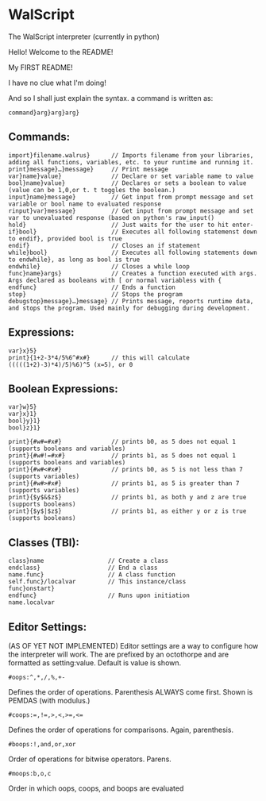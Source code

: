 ﻿WalScript
=========
The WalScript interpreter (currently in python)

Hello! Welcome to the README!

My FIRST README!

I have no clue what I'm doing! 

And so I shall just explain the syntax. 
a command is written as:
``` 
command}arg}arg}arg}
```
Commands:
---------
```
import}filename.walrus}      // Imports filename from your libraries, adding all functions, variables, etc. to your runtime and running it. 
print}message}…}message}     // Print message
var}name}value}              // Declare or set variable name to value
bool}name}value}             // Declares or sets a boolean to value (value can be 1,0,or t. t toggles the boolean.)
input}name}message}          // Get input from prompt message and set variable or bool name to evaluated response
rinput}var}message}          // Get input from prompt message and set var to unevaluated response (based on python's raw_input()
hold}                        // Just waits for the user to hit enter-
if}bool}                     // Executes all following statemenst down to endif}, provided bool is true
endif}                       // Closes an if statement
while}bool}                  // Executes all following statements down to endwhile}, as long as bool is true
endwhile}                    // Closes a while loop
func}name}args}              // Creates a function executed with args. Args declared as booleans with [ or normal variabless with {
endfunc}                     // Ends a function
stop}                        // Stops the program
debugstop}message}…}message} // Prints message, reports runtime data, and stops the program. Used mainly for debugging during development.
```
Expressions:
------------
```
var}x}5}
print}{1+2-3*4/5%6^#x#}      // this will calculate (((((1+2)-3)*4)/5)%6)^5 (x=5), or 0
```                                  
                             
Boolean Expressions:         
--------------------         
```                          
var}w}5}                     
var}x}1}                     
bool}y}1}                    
bool}z}1}                    
                             
print}{#w#=#x#}              // prints b0, as 5 does not equal 1 (supports booleans and variables)
print}{#w#!=#x#}             // prints b1, as 5 does not equal 1 (supports booleans and variables)
print}{#w#<#x#}              // prints b0, as 5 is not less than 7 (supports variables)
print}{#w#>#x#}              // prints b1, as 5 is greater than 7 (supports variables)
print}{$y$&$z$}              // prints b1, as both y and z are true (supports booleans)
print}{$y$|$z$}              // prints b1, as either y or z is true (supports booleans)
```
Classes (TBI):
--------------
```
class}name                  // Create a class
endclass}                   // End a class
name.func}                  // A class function
self.func}/localvar         // This instance/class
func}onstart}
endfunc}                    // Runs upon initiation
name.localvar
```
Editor Settings:
----------------
(AS OF YET NOT IMPLEMENTED)
Editor settings are a way to configure how the interpreter will work. The are prefixed by an octothorpe and are formatted as setting:value.
Default is value is shown.
```
#oops:^,*,/,%,+-
```
Defines the order of operations. Parenthesis ALWAYS come first. Shown is PEMDAS (with modulus.)
```
#coops:=,!=,>,<,>=,<=
```
Defines the order of operations for comparisons. Again, parenthesis.
```
#boops:!,and,or,xor
```
Order of operations for bitwise operators. Parens.
```
#moops:b,o,c
```
Order in which oops, coops, and boops are evaluated
